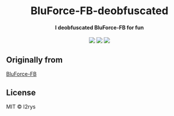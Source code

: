 
<h1 align="center">BluForce-FB-deobfuscated</h1>
<h4 align="center">I deobfuscated BluForce-FB for fun</h4>
<p align="center">
	<a href="https://github.com/I2rys/BluForce-FB-deobfuscated/blob/main/LICENSE"><img src="https://img.shields.io/github/license/I2rys/BluForce-FB-deobfuscated?style=flat-square"></img></a>
	<a href="https://github.com/I2rys/BluForce-FB-deobfuscated/issues"><img src="https://img.shields.io/github/issues/I2rys/BluForce-FB-deobfuscated.svg"></img></a>
	<a href="https://python.com"><img src="https://img.shields.io/badge/python-3670A0?style=flat-square&logo=python&logoColor=ffdd54"></img></a>
</p>


## Originally from
[BluForce-FB](https://github.com/AngelSecurityTeam/BluForce-FB)

## License
MIT © I2rys
